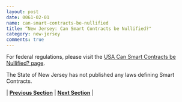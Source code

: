```yaml
---
layout: post
date: 0061-02-01
name: can-smart-contracts-be-nullified
title: “New Jersey: Can Smart Contracts be Nullified?"
category: new-jersey
comments: true
---
```

For federal regulations, please visit the [USA Can Smart Contracts be Nullified? page](https://neo-project.github.io/global-blockchain-compliance-hub//united-states-of-america/USA-nullify-smart-contracts.html). 

The State of New Jersey has not published any laws defining Smart Contracts.


| **[Previous Section](https://neo-project.github.io/global-blockchain-compliance-hub//new-jersey/new-jersey-dispute-resolution.html)** | **[Next Section]( https://neo-project.github.io/global-blockchain-compliance-hub//new-jersey/new-jersey-suggested-readings.html)** |
